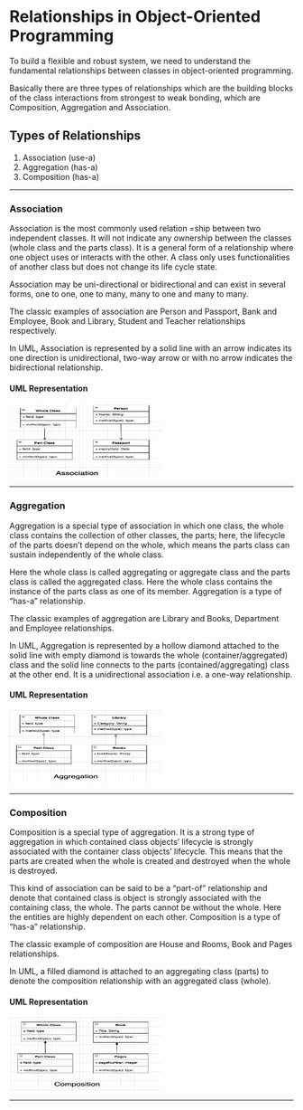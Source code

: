 # Relationships in Object-Oriented Programming
To build a flexible and robust system, we need to understand the fundamental relationships between classes in object-oriented programming. 

Basically there are three types of relationships which are the building blocks of the class interactions from strongest to weak bonding, which are Composition, Aggregation and Association.

## Types of Relationships

1) Association (use-a)
2) Aggregation (has-a)
3) Composition (has-a)

----

### Association

Association is the most commonly used relation =ship between two independent classes. It will not indicate any ownership between the classes (whole class and the parts class). It is a general form of a relationship where one object uses or interacts with the other. A class only uses functionalities of another class but does not change its life cycle state.

Association may be uni-directional or bidirectional and can exist in several forms, one to one, one to many, many to one and many to many.

The classic examples of association are Person and Passport, Bank and Employee, Book and Library, Student and Teacher relationships respectively.

In UML, Association is represented by a solid line with an arrow indicates its one direction is unidirectional, two-way arrow or with no arrow indicates the bidirectional relationship.

#### UML Representation

<img src="../../../images/Association.png" width="270" height="130">

----

### Aggregation

Aggregation is a special type of association in which one class, the whole class contains the collection of other classes, the parts; here, the lifecycle of the parts doesn’t depend on the whole, which means the parts class can sustain independently of the whole class.

Here the whole class is called aggregating or aggregate class and the parts class is called the aggregated class. Here the whole class contains the instance of the parts class as one of its member. Aggregation is a type of “has-a” relationship.

The classic examples of aggregation are Library and Books, Department and Employee relationships.

In UML, Aggregation is represented by a hollow diamond attached to the solid line with empty diamond is towards the whole (container/aggregated) class and the solid line connects to the parts (contained/aggregating) class at the other end.  It is a unidirectional association i.e. a one-way relationship.

#### UML Representation

<img src="../../../images/Aggregation.png" width="270" height="130">

----

### Composition

Composition is a special type of aggregation. It is a strong type of aggregation in which contained class objects’ lifecycle is strongly associated with the container class objects’  lifecycle. This means that the parts are created when the whole is created and destroyed when the whole is destroyed.

This kind of association can be said to be a “part-of” relationship and denote that contained class is object is strongly associated with the containing class, the whole. The parts cannot be without the whole. Here the entities are highly dependent on each other.  Composition is a type of “has-a” relationship.

The classic example of composition are House and Rooms, Book and Pages relationships.

In UML, a filled diamond is attached to an aggregating class (parts) to denote the composition relationship with an aggregated class (whole).

#### UML Representation

<img src="../../../images/Composition.png" width="270" height="130">

----
